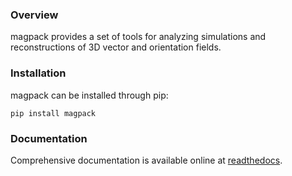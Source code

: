 ### Overview
magpack provides a set of tools for analyzing simulations and reconstructions of 3D vector and orientation fields.

### Installation
magpack can be installed through pip:

```pip install magpack```

### Documentation
Comprehensive documentation is available online at [readthedocs](https://magpack.readthedocs.io/en/latest/index.html).
